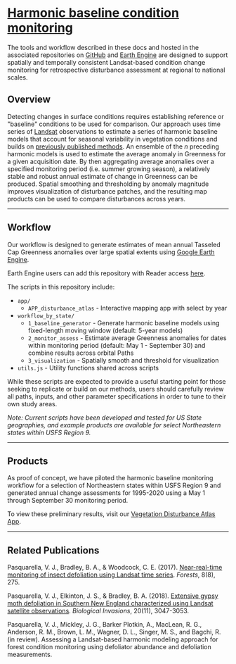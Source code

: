# [Harmonic baseline condition monitoring](https://valpasq.github.io/condition_monitoring/)

The tools and workflow described in these docs and hosted in the associated repositories on [GitHub](https://github.com/valpasq/condition_monitoring) and [Earth Engine](https://code.earthengine.google.com/?accept_repo=users/valeriepasquarella/condition_monitoring) are designed to support spatially and temporally consistent Landsat-based condition change monitoring for retrospective disturbance assessment at regional to national scales.

## Overview
Detecting changes in surface conditions requires establishing reference or "baseline" conditions to be used for comparison. Our approach uses time series of [Landsat](https://www.usgs.gov/core-science-systems/nli/landsat) observations to estimate a series of harmonic baseline models that account for seasonal variability in vegetation conditions and builds on [previously published methods](https://www.mdpi.com/1999-4907/8/8/275). An ensemble of the _n_ preceding harmonic models is used to estimate the average anomaly in Greenness for a given acquisition date. By then aggregating average anomalies over a specified monitoring period (i.e. summer growing season), a relatively stable and robust annual estimate of change in Greenness can be produced. Spatial smoothing and thresholding by anomaly magnitude improves visualization of disturbance patches, and the resulting map products can be used to compare disturbances across years.

___

## Workflow
Our workflow is designed to generate estimates of mean annual Tasseled Cap Greenness anomalies over large spatial extents using [Google Earth Engine](https://earthengine.google.com/).

Earth Engine users can add this repository with Reader access [here](https://code.earthengine.google.com/?accept_repo=users/valeriepasquarella/condition_monitoring).

The scripts in this repository include:

* `app/`
    * `APP_disturbance_atlas` - Interactive mapping app with select by year
* `workflow_by_state/`
    * `1_baseline_generator` - Generate harmonic baseline models using fixed-length moving window (default: 5-year models)
    * `2_monitor_assess` - Estimate average Greenness anomalies for dates within monitoring period (default: May 1 - September 30) and combine results across orbital Paths
    * `3_visualization` - Spatially smooth and threshold for visualization
* `utils.js` - Utility functions shared across scripts


While these scripts are expected to provide a useful starting point for those seeking to replicate or build on our methods, users should carefully review all paths, inputs, and other parameter specifications in order to tune to their own study areas.

_Note: Current scripts have been developed and tested for US State geographies, and example products are available for select Northeastern states within USFS Region 9._

___

## Products
As proof of concept, we have piloted the harmonic baseline monitoring workflow for a selection of Northeastern states within USFS Region 9 and generated annual change assessments for 1995-2020 using a May 1 through September 30 monitoring period.

To view these preliminary results, visit our [Vegetation Disturbance Atlas App](https://valeriepasquarella.users.earthengine.app/view/condition-monitoring-disturbance-atlas).


___

## Related Publications

Pasquarella, V. J., Bradley, B. A., & Woodcock, C. E. (2017). [Near-real-time monitoring of insect defoliation using Landsat time series](https://www.mdpi.com/1999-4907/8/8/275). _Forests_, 8(8), 275.

Pasquarella, V. J., Elkinton, J. S., & Bradley, B. A. (2018). [Extensive gypsy moth defoliation in Southern New England characterized using Landsat satellite observations](https://link.springer.com/article/10.1007/s10530-018-1778-0). _Biological Invasions_, 20(11), 3047-3053.

Pasquarella, V. J., Mickley, J. G., Barker Plotkin, A., MacLean, R. G., Anderson, R. M., Brown, L. M., Wagner, D. L., Singer, M. S., and Bagchi, R. (in review). Assessing a Landsat-based harmonic modeling approach for forest condition monitoring using defoliator abundance and defoliation measurements.
